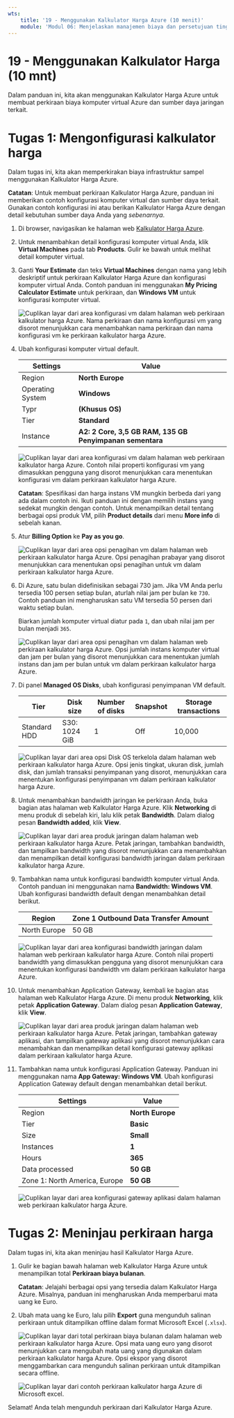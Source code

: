 ```yaml
---
wts:
    title: '19 - Menggunakan Kalkulator Harga Azure (10 menit)'
    module: 'Modul 06: Menjelaskan manajemen biaya dan persetujuan tingkat layanan Azure'
---
```

# 19 - Menggunakan Kalkulator Harga (10 mnt)

Dalam panduan ini, kita akan menggunakan Kalkulator Harga Azure untuk membuat perkiraan biaya komputer virtual Azure dan sumber daya jaringan terkait.

# Tugas 1: Mengonfigurasi kalkulator harga

Dalam tugas ini, kita akan memperkirakan biaya infrastruktur sampel menggunakan Kalkulator Harga Azure. 

**Catatan**: Untuk membuat perkiraan Kalkulator Harga Azure, panduan ini memberikan contoh konfigurasi komputer virtual dan sumber daya terkait. Gunakan contoh konfigurasi ini atau berikan Kalkulator Harga Azure dengan detail kebutuhan sumber daya Anda yang *sebenarnya*.

1. Di browser, navigasikan ke halaman web [Kalkulator Harga Azure](https://azure.microsoft.com/id-id/pricing/calculator/).

2. Untuk menambahkan detail konfigurasi komputer virtual Anda, klik **Virtual Machines** pada tab **Products**. Gulir ke bawah untuk melihat detail komputer virtual. 

3. Ganti **Your Estimate** dan teks **Virtual Machines** dengan nama yang lebih deskriptif untuk perkiraan Kalkulator Harga Azure dan konfigurasi komputer virtual Anda. Contoh panduan ini menggunakan **My Pricing Calculator Estimate** untuk perkiraan, dan **Windows VM** untuk konfigurasi komputer virtual.

   ![Cuplikan layar dari area konfigurasi vm dalam halaman web perkiraan kalkulator harga Azure. Nama perkiraan dan nama konfigurasi vm yang disorot menunjukkan cara menambahkan nama perkiraan dan nama konfigurasi vm ke perkiraan kalkulator harga Azure.](../images/1901.png)

4. Ubah konfigurasi komputer virtual default.

    | Settings | Value |
    | -- | -- |
    | Region | **North Europe** |
    | Operating System | **Windows** |
    | Typr | **(Khusus OS)** |
    | Tier | **Standard** |  
    | Instance | **A2: 2 Core, 3,5 GB RAM, 135 GB Penyimpanan sementara** |

   ![Cuplikan layar dari area konfigurasi vm dalam halaman web perkiraan kalkulator harga Azure. Contoh nilai properti konfigurasi vm yang dimasukkan pengguna  yang disorot menunjukkan cara menentukan konfigurasi vm dalam perkiraan kalkulator harga Azure.](../images/1902.png)

    **Catatan**: Spesifikasi dan harga instans VM mungkin berbeda dari yang ada dalam contoh ini. Ikuti panduan ini dengan memilih instans yang sedekat mungkin dengan contoh. Untuk menampilkan detail tentang berbagai opsi produk VM, pilih **Product details** dari menu **More info** di sebelah kanan.

5. Atur **Billing Option** ke **Pay as you go**.

   ![Cuplikan layar dari area opsi penagihan vm dalam halaman web perkiraan kalkulator harga Azure. Opsi penagihan prabayar yang disorot menunjukkan cara menentukan opsi penagihan untuk vm dalam perkiraan kalkulator harga Azure.](../images/1903.png)

6. Di Azure, satu bulan didefinisikan sebagai 730 jam. Jika VM Anda perlu tersedia 100 persen setiap bulan, aturlah nilai jam per bulan ke `730`. Contoh panduan ini mengharuskan satu VM tersedia 50 persen dari waktu setiap bulan.

    Biarkan jumlah komputer virtual diatur pada `1`, dan ubah nilai jam per bulan menjadi `365`.

   ![Cuplikan layar dari area opsi penagihan vm dalam halaman web perkiraan kalkulator harga Azure. Opsi jumlah instans komputer virtual dan jam per bulan yang disorot menunjukkan cara menentukan jumlah instans dan jam per bulan untuk vm dalam perkiraan kalkulator harga Azure.](../images/1904.png)

7. Di panel **Managed OS Disks**, ubah konfigurasi penyimpanan VM default.

    | Tier | Disk size | Number of disks | Snapshot | Storage transactions |
    | ---- | --------- | --------------- | -------- | -------------------- |
    | Standard HDD | S30: 1024 GiB | 1 | Off | 10,000 |

   ![Cuplikan layar dari area opsi Disk OS terkelola dalam halaman web perkiraan kalkulator harga Azure. Opsi jenis tingkat, ukuran disk, jumlah disk, dan jumlah transaksi penyimpanan yang disorot, menunjukkan cara menentukan konfigurasi penyimpanan vm dalam perkiraan kalkulator harga Azure.](../images/1905.png)

8. Untuk menambahkan bandwidth jaringan ke perkiraan Anda, buka bagian atas halaman web Kalkulator Harga Azure. Klik **Networking** di menu produk di sebelah kiri, lalu klik petak **Bandwidth**. Dalam dialog pesan **Bandwidth added**, klik **View**.

   ![Cuplikan layar dari area produk jaringan dalam halaman web perkiraan kalkulator harga Azure. Petak jaringan, tambahkan bandwidth, dan tampilkan bandwidth yang disorot menunjukkan cara menambahkan dan menampilkan detail konfigurasi bandwidth jaringan dalam perkiraan kalkulator harga Azure.](../images/1906.png)

9. Tambahkan nama untuk konfigurasi bandwidth komputer virtual Anda. Contoh panduan ini menggunakan nama **Bandwidth: Windows VM**. Ubah konfigurasi bandwidth default dengan menambahkan detail berikut.

    | Region | Zone 1 Outbound Data Transfer Amount |
    | ------ | -------------------------------------- |
    | North Europe | 50 GB |

   ![Cuplikan layar dari area konfigurasi bandwidth jaringan dalam halaman web perkiraan kalkulator harga Azure. Contoh nilai properti bandwidth yang dimasukkan pengguna yang disorot menunjukkan cara menentukan konfigurasi bandwidth vm dalam perkiraan kalkulator harga Azure.](../images/1907.png)

10. Untuk menambahkan Application Gateway, kembali ke bagian atas halaman web Kalkulator Harga Azure. Di menu produk **Networking**, klik petak **Application Gateway**. Dalam dialog pesan **Application Gateway**, klik **View**.

    ![Cuplikan layar dari area produk jaringan dalam halaman web perkiraan kalkulator harga Azure. Petak jaringan, tambahkan gateway aplikasi, dan tampilkan gateway aplikasi yang disorot menunjukkan cara menambahkan dan menampilkan detail konfigurasi gateway aplikasi dalam perkiraan kalkulator harga Azure.](../images/1908.png)

11. Tambahkan nama untuk konfigurasi Application Gateway. Panduan ini menggunakan nama **App Gateway: Windows VM**. Ubah konfigurasi Application Gateway default dengan menambahkan detail berikut.

    | Settings | Value |
    | -- | -- |
    | Region | **North Europe** |
    | Tier | **Basic** |
    | Size | **Small** |
    | Instances | **1** |  
    | Hours | **365** |
    | Data processed | **50 GB** |
    | Zone 1: North America, Europe | **50 GB**|

    ![Cuplikan layar dari area konfigurasi gateway aplikasi dalam halaman web perkiraan kalkulator harga Azure.](../images/1909.png)


# Tugas 2: Meninjau perkiraan harga

Dalam tugas ini, kita akan meninjau hasil Kalkulator Harga Azure. 

1. Gulir ke bagian bawah halaman web Kalkulator Harga Azure untuk menampilkan total **Perkiraan biaya bulanan**.

    **Catatan**: Jelajahi berbagai opsi yang tersedia dalam Kalkulator Harga Azure. Misalnya, panduan ini mengharuskan Anda memperbarui mata uang ke Euro.

2. Ubah mata uang ke Euro, lalu pilih **Export** guna mengunduh salinan perkiraan untuk ditampilkan offline dalam format Microsoft Excel (`.xlsx`).

    ![Cuplikan layar dari total perkiraan biaya bulanan dalam halaman web perkiraan kalkulator harga Azure. Opsi mata uang euro yang disorot menunjukkan cara mengubah mata uang yang digunakan dalam perkiraan kalkulator harga Azure. Opsi ekspor yang disorot menggambarkan cara mengunduh salinan perkiraan untuk ditampilkan secara offline.](../images/1910.png)

    ![Cuplikan layar dari contoh perkiraan kalkulator harga Azure di Microsoft excel.](../images/1911.png)

Selamat! Anda telah mengunduh perkiraan dari Kalkulator Harga Azure.
